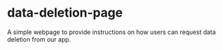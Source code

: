 # data-deletion-page
A simple webpage to provide instructions on how users can request data deletion from our app.
